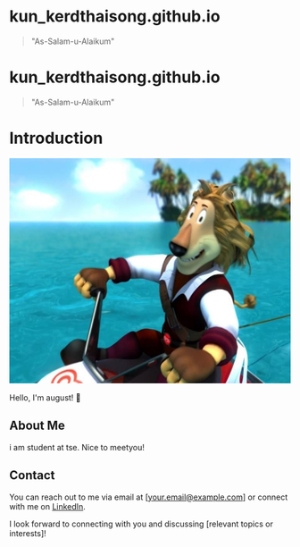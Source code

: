 # kun_kerdthaisong.github.io
>"As-Salam-u-Alaikum"


# kun_kerdthaisong.github.io
>"As-Salam-u-Alaikum"
# Introduction

![Your Name](21e2daa5399af05497c7e97be45d46ce.jpg)

Hello, I'm august! 👋

## About Me
i am student at tse. Nice to meetyou!

## Contact

You can reach out to me via email at [your.email@example.com] or connect with me on [LinkedIn](https://www.linkedin.com/in/your-profile/).

I look forward to connecting with you and discussing [relevant topics or interests]!
